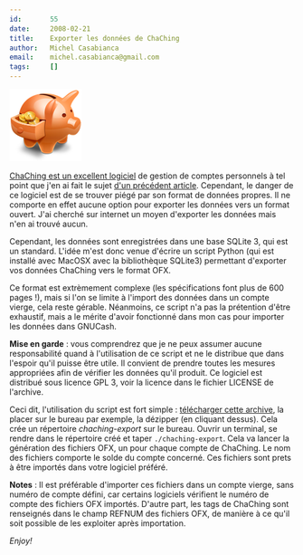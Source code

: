 ```yaml
---
id:       55
date:     2008-02-21
title:    Exporter les données de ChaChing
author:   Michel Casabianca
email:    michel.casabianca@gmail.com
tags:     []
---
```


![](chaching.png)

[ChaChing est un excellent logiciel](http://www.midnightapps.com/) de gestion de comptes personnels à tel point que j'en ai fait le sujet [d'un précédent article](http://sweetohm.net/blog/xxx.html). Cependant, le danger de ce logiciel est de se trouver piégé par son format de données propres. Il ne comporte en effet aucune option pour exporter les données vers un format ouvert. J'ai cherché sur internet un moyen d'exporter les données mais n'en ai trouvé aucun.

Cependant, les données sont enregistrées dans une base SQLite 3, qui est un standard. L'idée m'est donc venue d'écrire un script Python (qui est installé avec MacOSX avec la bibliothèque SQLite3) permettant d'exporter vos données ChaChing vers le format OFX.

Ce format est extrèmement complexe (les spécifications font plus de 600 pages !), mais si l'on se limite à l'import des données dans un compte vierge, cela reste gérable. Néanmoins, ce script n'a pas la prétention d'être exhaustif, mais a le mérite d'avoir fonctionné dans mon cas pour importer les données dans GNUCash.

 **Mise en garde** : vous comprendrez que je ne peux assumer aucune responsabilité quand à l'utilisation de ce script et ne le distribue que dans l'espoir qu'il puisse être utile. Il convient de prendre toutes les mesures appropriées afin de vérifier les données qu'il produit. Ce logiciel est distribué sous licence GPL 3, voir la licence dans le fichier LICENSE de l'archive.

Ceci dit, l'utilisation du script est fort simple : [télécharger cette archive](http://sweetohm.net/arc/chaching-export.zip), la placer sur le bureau par exemple, la dézipper (en cliquant dessus). Cela crée un répertoire *chaching-export* sur le bureau. Ouvrir un terminal, se rendre dans le répertoire créé et taper `./chaching-export`. Cela va lancer la génération des fichiers OFX, un pour chaque compte de ChaChing. Le nom des fichiers comporte le solde du compte concerné. Ces fichiers sont prets à être importés dans votre logiciel préféré.

 **Notes** : Il est préférable d'importer ces fichiers dans un compte vierge, sans numéro de compte défini, car certains logiciels vérifient le numéro de compte des fichiers OFX importés. D'autre part, les tags de ChaChing sont renseignés dans le champ REFNUM des fichiers OFX, de manière à ce qu'il soit possible de les exploiter après importation.

*Enjoy!*

